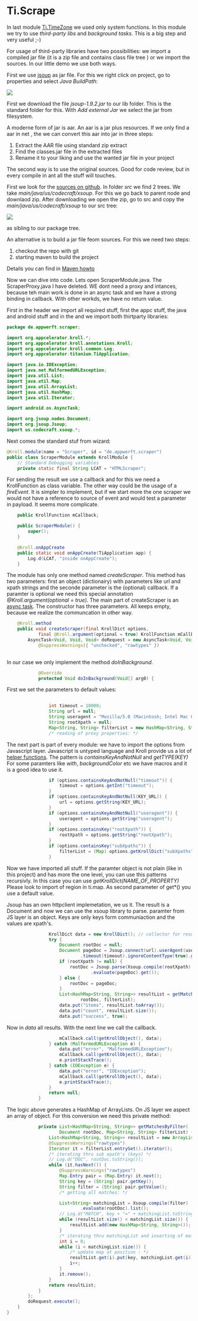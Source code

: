 Ti.Scrape
=========

In last module [Ti.TimeZone](TimeZone.md) we used only system functions. In this module we try to use *third-party libs* and *background tasks*. This is a big step and very useful ;-)

For usage of third-party libraries have two possibilities: we import a compiled jar file (it is a zip file and contains class file tree ) or we import the sources. In our little demo we use both ways. 

First we use [jsoup](https://jsoup.org/download) as jar file. For this we right click on project, go to properties and select *Java BuildPath*:

![](https://raw.githubusercontent.com/AppWerft/TitaniumAndroidModuleDevelopment/master/images/d2.jpg)

First we download the file *jsoup-1.9.2.jar* to our lib folder. This is the standard folder for this. With *Add external Jar* we select the jar from filesystem. 

A moderne form of jar is aar. An aar is a jar plus resources. If we only find a aar in net , the we can convert this aar into jar in three steps:

1.    Extract the AAR file using standard zip extract
2.    Find the classes.jar file in the extracted files
3.    Rename it to your liking and use the wanted jar file in your project

The second way is to use the original sources. Good for code review, but in every compile in ant all the stuff will touches. 

First we look for the [sources on github](https://github.com/code4craft/xsoup). In folder *src* we find 2 trees. We take *main/java/us/codecraft/xsoup*. For this we go back to parent node and downlaod zip. After downloading we open the zip, go to src and copy the *main/java/us/codecraft/xsoup* to our src tree:

![](https://raw.githubusercontent.com/AppWerft/TitaniumAndroidModuleDevelopment/master/images/d3.jpg) 

as sibling to our package tree. 

An alternative is to build a jar file feom sources. For this we need two steps:

1. checkout the repo with git
2. starting maven to build the project

Details you can find in [Maven howto](http://maven.apache.org/plugins/maven-source-plugin/usage.html)

Now we can dive into code. Lets open ScraperModule.java. The ScraperProxy.java I have deleted. WE dont need a proxy and intances, because teh main work is done in an async task and we have a strong binding in callback. With other workds, we have no return value.

First in the header we import all required stuff, first the appc stuff, the java and android stuff and in the and we import both thirtparty libraries:

```java
package de.appwerft.scraper;

import org.appcelerator.kroll.*;
import org.appcelerator.kroll.annotations.Kroll;
import org.appcelerator.kroll.common.Log;
import org.appcelerator.titanium.TiApplication;

import java.io.IOException;
import java.net.MalformedURLException;
import java.util.List;
import java.util.Map;
import java.util.ArrayList;
import java.util.HashMap;
import java.util.Iterator;

import android.os.AsyncTask;

import org.jsoup.nodes.Document;
import org.jsoup.Jsoup;
import us.codecraft.xsoup.*;
```

Next comes the standard stuf from wizard:

```java
@Kroll.module(name = "Scraper", id = "de.appwerft.scraper")
public class ScraperModule extends KrollModule {
	// Standard Debugging variables
	private static final String LCAT = "HTMLScraper";
```

For sending the result we use a callback and for this we need a KrollFunction as class variable. The other way could be the usage of a *fireEvent*. It is simpler to implement, but if we start more the one scraper we would not have a reference to source of event and would test a parameter in payload. It seems more complicate.

```java
	public KrollFunction mCallback;

	public ScraperModule() {
		super();
	}

	@Kroll.onAppCreate
	public static void onAppCreate(TiApplication app) {
		Log.d(LCAT, "inside onAppCreate");
	}
```

The module has only one method named *createScraper*. This method has two parameters: first an object (dictionairy) with parameters like url and xpath strings and the seconde parameter is the (optional) callback. If a paramter is optional we need this special annotation *@Kroll.argument(optional = true)*. The main part of createScraper is an [async task](http://www.compiletimeerror.com/2013/01/why-and-how-to-use-asynctask.html). The constructor has three parameters. All keeps empty, because we realize the communcation in other way. 

```java
	@Kroll.method
	public void createScraper(final KrollDict options,
			final @Kroll.argument(optional = true) KrollFunction mCallback) {
		AsyncTask<Void, Void, Void> doRequest = new AsyncTask<Void, Void, Void>() {
			@SuppressWarnings({ "unchecked", "rawtypes" })
			
```
In our case we only implement the method *doInBackground*.
```java
			@Override
			protected Void doInBackground(Void[] arg0) {
```
First we set the parameters to default values:
```java
			
				int timeout = 10000;
				String url = null;
				String useragent = "Mozilla/5.0 (Macintosh; Intel Mac OS X 10.10; rv:46.0) Gecko/20100101 Firefox/46.0";
				String rootXpath = null;
				Map<String, String> filterList = new HashMap<String, String>();
				/* reading of proxy properties: */
```
The next part is part of every module: we have to import the options from Javascript layer. Javascript is untyped language and Kroll provide us a lot of [helper functions](http://builds.appcelerator.com.s3.amazonaws.com/javadoc/org/appcelerator/kroll/KrollDict.html). The pattern is *containsKeyAndNotNull* and *getTYPE(KEY)* For some paramters like *with*, *backgroundColor* etc we have macros and it is a good idea to use it. 
```java
				if (options.containsKeyAndNotNull("timeout")) {
					timeout = options.getInt("timeout");
				}
				if (options.containsKeyAndNotNull(KEY_URL)) {
					url = options.getString(KEY_URL);
				}
				if (options.containsKeyAndNotNull("useragent")) {
					useragent = options.getString("useragent");
				}
				if (options.containsKey("rootXpath")) {
					rootXpath = options.getString("rootXpath");
				}
				if (options.containsKey("subXpaths")) {
					filterList = (Map) options.getKrollDict("subXpaths");
				}
```
Now we have imported all stuff. If the paramter object is not plain (like in this project) and has more the one level, you can use this patterns recursivly. In this case you can use *getKrollDict(NAME_OF_PROPERTY)* Please look to import of region in ti.map. As second parameter of get*() you use a default value.


Jsoup has an own httpclient implemetation, we us it. The result is a Document and now we can use the xsoup library to parse. paramter from JS layer is an object. Keys are only keys form communiaction and the values are xpath's.  
```java
				KrollDict data = new KrollDict(); // collector for result
				try {
					Document rootDoc = null;
					Document pageDoc = Jsoup.connect(url).userAgent(useragent)
							.timeout(timeout).ignoreContentType(true).get();
					if (rootXpath != null) {
						rootDoc = Jsoup.parse(Xsoup.compile(rootXpath)
								.evaluate(pageDoc).get());
					} else {
						rootDoc = pageDoc;
					}
					List<HashMap<String, String>> resultList = getMatchesByFilter(
							rootDoc, filterList);
					data.put("items", resultList.toArray());
					data.put("count", resultList.size());
					data.put("success", true);
```

Now in *data* all results. With the next line we call the callback.

```java
					mCallback.call(getKrollObject(), data);
				} catch (MalformedURLException e) {
					data.put("error", "MalformedURLException");
					mCallback.call(getKrollObject(), data);
					e.printStackTrace();
				} catch (IOException e) {
					data.put("error", "IOException");
					mCallback.call(getKrollObject(), data);
					e.printStackTrace();
				}
				return null;
			}
```
The logic above generates a HashMap of ArrayLists. On JS layer we aspect an array of object. For this conversion we need this private method:

```java
			private List<HashMap<String, String>> getMatchesByFilter(
					Document rootDoc, Map<String, String> filterList) {
				List<HashMap<String, String>> resultList = new ArrayList<HashMap<String, String>>();
				@SuppressWarnings("rawtypes")
				Iterator it = filterList.entrySet().iterator();
				/* iterating thru sub xpath's (keys) */
				// Log.d("DOC", rootDoc.toString());
				while (it.hasNext()) {
					@SuppressWarnings("rawtypes")
					Map.Entry pair = (Map.Entry) it.next();
					String key = (String) pair.getKey();
					String filter = (String) pair.getValue();
					/* getting all matches: */

					List<String> matchingList = Xsoup.compile(filter)
							.evaluate(rootDoc).list();
					// Log.d("MATCH", key + "=" + matchingList.toString());
					while (resultList.size() < matchingList.size()) {
						resultList.add(new HashMap<String, String>());
					}
					/* iterating thru matchingList and inserting of match: */
					int i = 0;
					while (i < matchingList.size()) {
						/* update map at position : */
						resultList.get(i).put(key, matchingList.get(i));
						i++;
					}
					it.remove();
				}
				return resultList;
			}
		};
		doRequest.execute();
	}
}

```

